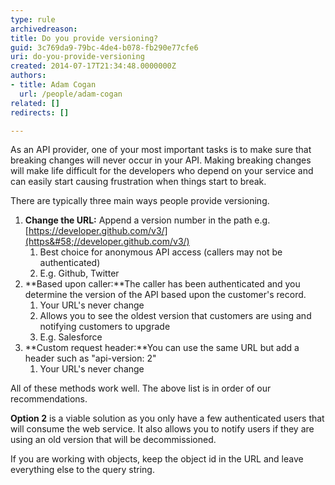 ```yaml
---
type: rule
archivedreason: 
title: Do you provide versioning?
guid: 3c769da9-79bc-4de4-b078-fb290e77cfe6
uri: do-you-provide-versioning
created: 2014-07-17T21:34:48.0000000Z
authors:
- title: Adam Cogan
  url: /people/adam-cogan
related: []
redirects: []

---
```


As an API provider, one of your most important tasks is to make sure that breaking changes will never occur in your API. Making breaking changes will make life difficult for the developers who depend on your service and can easily start causing frustration when things start to break.

<!--endintro-->

There are typically three main ways people provide versioning.

1. **Change the URL:** Append a version number in the path
e.g. [https://developer.github.com/v3/](https&#58;//developer.github.com/v3/)
    1. Best choice for anonymous API access (callers may not be authenticated)
    2. E.g. Github, Twitter
2. **Based upon caller:**The caller has been authenticated and you determine the version of the API based upon the customer's record.
    1. Your URL's never change
    2. Allows you to see the oldest version that customers are using and notifying customers to upgrade
    3. E.g. Salesforce
3. **Custom request header:**You can use the same URL but add a header such as "api-version: 2"
    1. Your URL's never change


All of these methods work well. The above list is in order of our recommendations.

**Option 2** is a viable solution as you only have a few authenticated users that will consume the web service. It also allows you to notify users if they are using an old version that will be decommissioned.

If you are working with objects, keep the object id in the URL and leave everything else to the query string.
